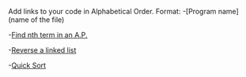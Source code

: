 Add links to your code in Alphabetical Order.
Format:
-[Program name](name of the file)

-[Find nth term in an A.P.](AP.c)

-[Reverse a linked list](reverse.c)

-[Quick Sort](Quick_Sort.c)

